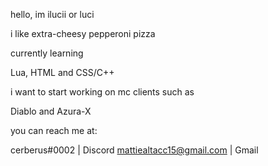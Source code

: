 hello, im ilucii or luci



i like extra-cheesy pepperoni pizza




currently learning 

Lua, HTML and CSS/C++



i want to start working on mc clients such as 

Diablo and Azura-X



you can reach me at:

cerberus#0002 | Discord
mattiealtacc15@gmail.com | Gmail
